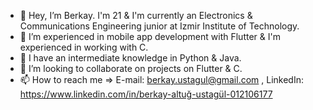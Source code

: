 - 👋 Hey, I’m Berkay. I'm 21 & I'm currently an Electronics & Communications Engineering junior at Izmir Institute of Technology.
- 👀 I’m experienced in mobile app development with Flutter & I'm experienced in working with C.
- 🌱 I have an intermediate knowledge in Python & Java. 
- 💞️ I’m looking to collaborate on projects on Flutter & C.
- 📫 How to reach me => E-mail: berkay.ustagul@gmail.com , LinkedIn: https://www.linkedin.com/in/berkay-altuğ-ustagül-012106177

<!---
bkaltug/bkaltug is a ✨ special ✨ repository because its `README.md` (this file) appears on your GitHub profile.
You can click the Preview link to take a look at your changes.
--->
